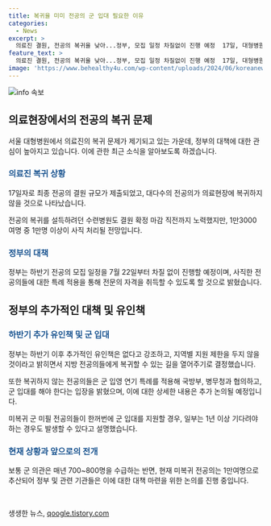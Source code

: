 ```yaml
---
title: 복귀율 미미 전공의 군 입대 필요한 이유
categories:
  - News
excerpt: >
  의료진 결원, 전공의 복귀율 낮아...정부, 모집 일정 차질없이 진행 예정  17일, 대형병원의 전공의 복귀 상황이 미진하며 보건복지부는 모집 일정 진행을 약속하고, 미복귀 전공의들에 대해 군 입대를 요구하는 방침 발표했다. 전공의 복귀 의사가 뚜렷하지 않아 수련병원의 결원 확정이 어려워졌으며, 정부는 추가 유인책 없이 하반기 전공의 모집을 진행할 예정이다. 군 입영 연기 특례와 의무사관 후보생 등록 등의 조치가 예상되는 가운데, 미복귀 전공의들은 군 입영에 대비해야 한다.
feature_text: >
  의료진 결원, 전공의 복귀율 낮아...정부, 모집 일정 차질없이 진행 예정  17일, 대형병원의 전공의 복귀 상황이 미진하며 보건복지부는 모집 일정 진행을 약속하고, 미복귀 전공의들에 대해 군 입대를 요구하는 방침 발표했다. 전공의 복귀 의사가 뚜렷하지 않아 수련병원의 결원 확정이 어려워졌으며, 정부는 추가 유인책 없이 하반기 전공의 모집을 진행할 예정이다. 군 입영 연기 특례와 의무사관 후보생 등록 등의 조치가 예상되는 가운데, 미복귀 전공의들은 군 입영에 대비해야 한다.
image: 'https://www.behealthy4u.com/wp-content/uploads/2024/06/koreanews.jpg'
---
```


<p><img src="https://www.behealthy4u.com/wp-content/uploads/2024/06/koreanews.jpg" alt="info 속보" /></p>

<h2 data-ke-size="size26">의료현장에서의 전공의 복귀 문제</h2>

<p data-ke-size="size16">서울 대형병원에서 의료진의 복귀 문제가 제기되고 있는 가운데, 정부의 대책에 대한 관심이 높아지고 있습니다. 이에 관한 최근 소식을 알아보도록 하겠습니다.</p>

<h3><b><span style="color: #1a5490;">의료진 복귀 상황</span></b></h3>

<p data-ke-size="size16">17일자로 최종 전공의 결원 규모가 제출되었고, 대다수의 전공의가 의료현장에 복귀하지 않을 것으로 나타났습니다.</p>

<p data-ke-size="size16">전공의 복귀를 설득하려던 수련병원도 결원 확정 마감 직전까지 노력했지만, 1만3000여명 중 1만명 이상이 사직 처리될 전망입니다.</p>

<h3><b><span style="color: #1a5490;">정부의 대책</span></b></h3>

<p data-ke-size="size16">정부는 하반기 전공의 모집 일정을 7월 22일부터 차질 없이 진행할 예정이며, 사직한 전공의들에 대한 특례 적용을 통해 전문의 자격을 취득할 수 있도록 할 것으로 밝혔습니다.</p>

<h2 data-ke-size="size26">정부의 추가적인 대책 및 유인책</h2>

<h3><b><span style="color: #1a5490;">하반기 추가 유인책 및 군 입대</span></b></h3>

<p data-ke-size="size16">정부는 하반기 이후 추가적인 유인책은 없다고 강조하고, 지역별 지원 제한을 두지 않을 것이라고 밝히면서 지방 전공의들에게 복귀할 수 있는 길을 열어주기로 결정했습니다.</p>

<p data-ke-size="size16">또한 복귀하지 않는 전공의들은 군 입영 연기 특례를 적용해 국방부, 병무청과 협의하고, 군 입대를 해야 한다는 입장을 밝혔으며, 이에 대한 상세한 내용은 추가 논의될 예정입니다.</p>

<p data-ke-size="size16">미복귀 군 미필 전공의들이 한꺼번에 군 입대를 지원할 경우, 일부는 1년 이상 기다려야 하는 경우도 발생할 수 있다고 설명했습니다.</p>

<h3><b><span style="color: #1a5490;">현재 상황과 앞으로의 전개</span></b></h3>

<p data-ke-size="size16">보통 군 의관은 매년 700~800명을 수급하는 반면, 현재 미복귀 전공의는 1만여명으로 추산되어 정부 및 관련 기관들은 이에 대한 대책 마련을 위한 논의를 진행 중입니다.</p>

<p data-ke-size="size16">&nbsp;</p>
생생한 뉴스, <a href="https://qoogle.tistory.com" rel="dofollow">qoogle.tistory.com</a>


